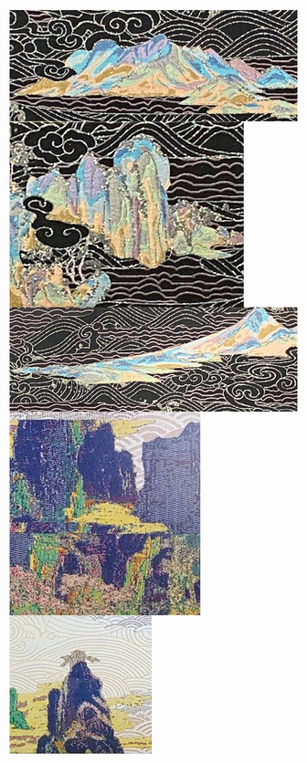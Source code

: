 <img src="https://raw.githubusercontent.com/lavenderxxxxx/AppPrivate/main/Image/M1.jpg"
     alt="M1"
     style="float: left; margin-right: 10px;" />
<img src="https://raw.githubusercontent.com/lavenderxxxxx/AppPrivate/main/Image/M2.jpg"
     alt="M2"
     style="float: left; margin-right: 10px;" />
<img src="https://raw.githubusercontent.com/lavenderxxxxx/AppPrivate/main/Image/M3.jpg"
     alt="M3"
     style="float: left; margin-right: 10px;" />
<img src="https://raw.githubusercontent.com/lavenderxxxxx/AppPrivate/main/Image/M4.jpg"
     alt="M4"
     style="float: left; margin-right: 10px;" />
<img src="https://raw.githubusercontent.com/lavenderxxxxx/AppPrivate/main/Image/M5.jpg"
     alt="M5"
     style="float: left; margin-right: 10px;" />